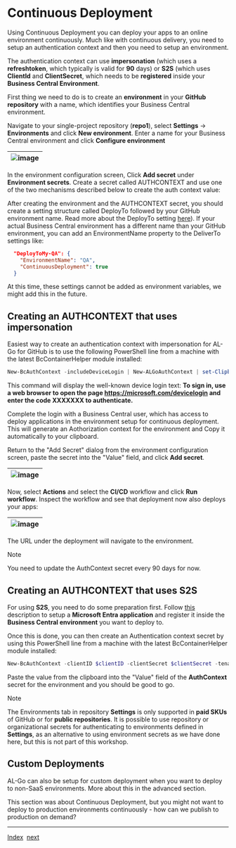 # Continuous Deployment

Using Continuous Deployment you can deploy your apps to an online environment continuously. Much like with continuous delivery, you need to setup an authentication context and then you need to setup an environment.

The authentication context can use **impersonation** (which uses a **refreshtoken**, which typically is valid for **90** days) or **S2S** (which uses **ClientId** and **ClientSecret**, which needs to be **registered** inside your **Business Central Environment**.

First thing we need to do is to create an **environment** in your **GitHub repository** with a name, which identifies your Business Central environment.

Navigate to your single-project repository (**repo1**), select **Settings** -> **Environments** and click **New environment**. Enter a name for your Business Central environment and click **Configure environment**

| ![image](https://github.com/microsoft/AL-Go/assets/10775043/4076c014-2443-4cb1-837d-a85d436b596f) |
|-|

In the environment configuration screen, Click **Add secret** under **Environment secrets**. Create a secret called AUTHCONTEXT and use one of the two mechanisms described below to create the auth context value:

After creating the environment and the AUTHCONTEXT secret, you should create a setting structure called DeployTo followed by your GitHub environment name. Read more about the DeployTo setting [here](https://aka.ms/algosettings#DeployTo)).
If your actual Business Central environment has a different name than your GitHub environment, you can add an EnvironmentName property to the DeliverTo settings like:

```json
  "DeployToMy-QA": {
    "EnvironmentName": "QA",
    "ContinuousDeployment": true
  }
```

At this time, these settings cannot be added as environment variables, we might add this in the future.

## Creating an AUTHCONTEXT that uses impersonation
Easiest way to create an authentication context with impersonation for AL-Go for GitHub is to use the following PowerShell line from a machine with the latest BcContainerHelper module installed:

```powershell
New-BcAuthContext -includeDeviceLogin | New-ALGoAuthContext | set-Clipboard
```

This command will display the well-known device login text: **To sign in, use a web browser to open the page https://microsoft.com/devicelogin and enter the code XXXXXXX to authenticate.**

Complete the login with a Business Central user, which has access to deploy applications in the environment setup for continuous deployment. This will generate an Aothorization context for the environment and Copy it automatically to your clipboard.

Return to the "Add Secret" dialog from the environment configuration screen, paste the secret into the "Value" field, and click **Add secret**.

| ![image](https://github.com/microsoft/AL-Go/assets/10775043/89d65117-d93a-4551-9ad5-83f4de60d596) |
|-|

Now, select **Actions** and select the **CI/CD** workflow and click **Run workflow**. Inspect the workflow and see that deployment now also deploys your apps:

| ![image](https://github.com/microsoft/AL-Go/assets/10775043/fb12b77a-8c01-4432-b411-5047815b81e7) |
|-|

The URL under the deployment will navigate to the environment.

> [!NOTE]
> You need to update the AuthContext secret every 90 days for now.

## Creating an AUTHCONTEXT that uses S2S
For using **S2S**, you need to do some preparation first. Follow [this](https://learn.microsoft.com/en-us/dynamics365/business-central/dev-itpro/administration/automation-apis-using-s2s-authentication) description to setup a **Microsoft Entra application** and register it inside the **Business Central environment** you want to deploy to.

Once this is done, you can then create an Authentication context secret by using this PowerShell line from a machine with the latest BcContainerHelper module installed:

```powershell
New-BcAuthContext -clientID $clientID -clientSecret $clientSecret -tenantID $tenantID | New-ALGoAuthContext | Set-Clipboard
```

Paste the value from the clipboard into the "Value" field of the **AuthContext** secret for the environment and you should be good to go.

> [!NOTE]
> The Environments tab in repository **Settings** is only supported in **paid SKUs** of GitHub or for **public repositories**. It is possible to use repository or organizational secrets for authenticating to environments defined in **Settings**, as an alternative to using environment secrets as we have done here, but this is not part of this workshop.

## Custom Deployments

AL-Go can also be setup for custom deployment when you want to deploy to non-SaaS environments. More about this in the advanced section.


This section was about Continuous Deployment, but you might not want to deploy to production environments continuously - how can we publish to production on demand?

---
[Index](Index.md)&nbsp;&nbsp;[next](PublishToProduction.md)
